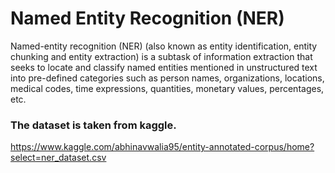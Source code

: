 # Named Entity Recognition (NER)

Named-entity recognition (NER) (also known as entity identification, entity chunking and entity extraction) is a subtask of information extraction that seeks to locate and classify named entities mentioned in unstructured text into pre-defined categories such as person names, organizations, locations, medical codes, time expressions, quantities, monetary values, percentages, etc. 

### The dataset is taken from kaggle. 
https://www.kaggle.com/abhinavwalia95/entity-annotated-corpus/home?select=ner_dataset.csv

